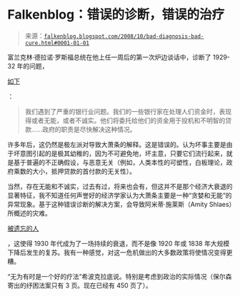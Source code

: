<!--yml

category: 未分类

日期：2024 年 05 月 12 日 22:54:44

-->

# Falkenblog：错误的诊断，错误的治疗

> 来源：[`falkenblog.blogspot.com/2008/10/bad-diagnosis-bad-cure.html#0001-01-01`](http://falkenblog.blogspot.com/2008/10/bad-diagnosis-bad-cure.html#0001-01-01)

富兰克林·德拉诺·罗斯福总统在他上任一周后的第一次炉边谈话中，诊断了 1929-32 年的问题，

[如下](http://www.mhric.org/fdr/chat1.html)

：

> 我们遇到了严重的银行业问题。我们的一些银行家在处理人们资金时，表现得或者无能，或者不诚实。他们将委托给他们的资金用于投机和不明智的贷款……政府的职责是尽快解决这种情况。

许多年后，这仍然是极左派对导致大萧条的解释。这是错误的。认为坏事主要是由于坏意图引起的是极其幼稚的，因为不可避免地，坏主意，只要它们流行起来，就是基于普遍的不正确假设，与恶意无关（例如，人类本性的可塑性，白板理论，政府乘数的大小，抵押贷款的首付款的无关性）。

当然，存在无能和不诚实，过去有过，将来也会有，但这并不是那个经济大衰退的显著特征，我不知道任何声誉好的经济学家认为大萧条主要是一种“贪婪和无能”的异常现象。基于这种错误诊断的解决方案，会导致阿米蒂·施莱斯（Amity Shlaes）所概述的灾难。

[被遗忘的人](http://www.harpercollins.com/books/9780066211701/The_Forgotten_Man/index.aspx)

，这使得 1930 年代成为了一场持续的衰退，而不是像 1920 年或 1838 年大规模下降后发生的复苏。我有一种感觉，对这一危机做出的大多数政策将使情况变得更糟。

“无为有时是一个好的疗法”希波克拉底说。特别是考虑到政治的实际情况（保尔森寄出的纾困法案只有 3 页。现在已经有 450 页了）。
